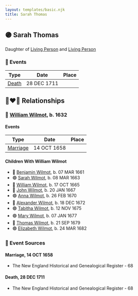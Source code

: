 ```yaml
---
layout: templates/basic.njk
title: Sarah Thomas
---
```

## 🟣 Sarah Thomas

Daughter of [Living Person](/people/2/28214092) and [Living Person](/people/6/67890576)

### 📆 Events

Type | Date | Place
------ | ------ | ------
[Death](#event-c4f152e4-133e-4ed7-ab96-c37deda26a0f) | 28 DEC 1711 |

## 👩‍❤️‍👨 Relationships

### 🔵 [William Wilmot](/people/4/47205976), b. 1632

#### Events

Type | Date | Place
------ | ------ | ------
[Marriage](#event-11d57074-9387-4f2f-9c20-edfe5e9b1c93) | 14 OCT 1658 |
#### Children With William Wilmot
* 🔵 [Benjamin Wilmot](/people/3/32094822), b. 07 MAR 1661
* 🟣 [Sarah Wilmot](/people/3/3300032), b. 08 MAR 1663
* 🔵 [William Wilmot](/people/6/66512566), b. 17 OCT 1665
* 🔵 [John Wilmot](/people/2/24658068), b. 20 JAN 1667
* 🟣 [Anna Wilmot](/people/5/59667336), b. 26 FEB 1670
* 🔵 [Alexander Wilmot](/people/3/3478994), b. 18 DEC 1672
* 🟣 [Tabitha Wilmot](/people/7/75933173), b. 12 NOV 1675
* 🟣 [Mary Wilmot](/people/9/97290136), b. 07 JAN 1677
* 🔵 [Thomas Wilmot](/people/3/36930663), b. 21 SEP 1679
* 🟣 [Elizabeth Wilmot](/people/9/91867119), b. 24 MAR 1682
### 📰 Event Sources

#### <a id="event-11d57074-9387-4f2f-9c20-edfe5e9b1c93"></a> Marriage, 14 OCT 1658
* The New England Historical and Genealogical Register  - 68
#### <a id="event-c4f152e4-133e-4ed7-ab96-c37deda26a0f"></a> Death, 28 DEC 1711
* The New England Historical and Genealogical Register  - 68
